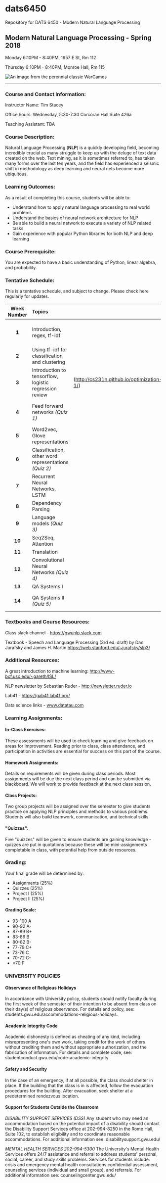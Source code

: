 # dats6450
Repository for DATS 6450 - Modern Natural Language Processing

    
##  Modern Natural Language Processing - Spring 2018
Monday 6:10PM - 8:40PM, 1957 E St, Rm 112

Thursday 6:10PM - 8:40PM, Monroe Hall, Rm 115


![An image from the perennial classic WarGames](https://i.imgur.com/gNya6RL.jpg)


----------

### Course and Contact Information:
Instructor Name: Tim Stacey

Office hours: Wednesday, 5:30-7:30 Corcoran Hall Suite 426a

Teaching Assistant: TBA

###  Course Description:
Natural Language Processing (**NLP**) is a quickly developing field, becoming incredibly crucial as many struggle to keep up with the deluge of text data created on the web. Text mining, as it is sometimes referred to, has taken many forms over the last ten years, and the field has experienced a seismic shift in methodology as deep learning and neural nets become more ubiquitous. 

### Learning Outcomes:
 As a result of completing this course, students will be able to:
 - Understand how to apply natural language processing to real world problems
 - Understand the basics of neural network architecture for NLP
 - Be able to build a neural network to execute a variety of NLP related tasks
 - Gain experience with popular Python libraries for both NLP and deep learning

### Course Prerequisite:
You are expected to have a basic understanding of Python, linear algebra, and probability.

### Tentative Schedule:
This is a tentative schedule, and subject to change. Please check here regularly for updates.

| Week Number      | Topics           | | Readings| Assignments
| :-------------: |:-------------| :-----|:----|:------|
| **1**| Introduction, regex, tf-idf | | SLP: Chapter 2, 15 | **Movie review classification (Due on Lecture 4)**|
| **2** | Using tf-idf for classification and clustering | | SLP: Chapter 15 | |
| **3** | Introduction to tensorflow, logistic regression review  |  (http://cs231n.github.io/optimization-1/)   | | |
| **4** | Feed forward networks *(Quiz 1)*|    | (http://cs231n.github.io/neural-networks-1/), (http://cs231n.github.io/linear-classify/) | |
| **5** | Word2vec, Glove representations |    | | |
| **6** | Classification, other word representations *(Quiz 2)* |   | | |
| **7** | Recurrent Neural Networks, LSTM |   | |*Project 1 assigned*|
| **8** | Dependency Parsing  |    | |  |
| **9** | Language models *(Quiz 3)* |    | | |
| **10** | Seq2Seq,  Attention |    | | |
| **11** | Translation |    | | *Project 1 due* |
| **12** | Convolutional Neural Networks  *(Quiz 4)* |    | |  *Project 2 assigned* |
| **13** | QA Systems I |    | | |
| **14** | QA Systems II  *(Quiz 5)*  |   | | *Project 2 due during finals week*|

### Textbooks and Course Resources:
Class slack channel - https://gwunlp.slack.com

Textbook - Speech and Language Processing (3rd ed. draft) by
Dan Jurafsky and James H. Martin https://web.stanford.edu/~jurafsky/slp3/

### Additional Resources:
A great introduction to machine learning: http://www-bcf.usc.edu/~gareth/ISL/

NLP newsletter by Sebastian Ruder - http://newsletter.ruder.io

Lab41 - https://gab41.lab41.org/

Data science links - www.datatau.com

### Learning Assignments:
#### In-Class Exercises:
 These assessments will be used to check learning and give feedback on areas for improvement. Reading prior to class, class attendance, and participation in activities are essential for success on this part of the course.
#### Homework Assignments:
 Details on requirements will be given during class periods. Most assignments will be due the next class period and can be submitted via blackboard. We will work to provide feedback at the next class session. 
#### Class Projects: 
Two group projects will be assigned over the semester to give students practice on applying NLP principles and methods to various problems. Students will also build teamwork, communication, and technical skills.
#### "Quizzes": 
Five "quizzes" will be given to ensure students are gaining knowledge - quizzes are put in quotations because these will be mini-assignments completable in class, with potential help from outside resources.

### Grading:
Your final grade will be determined by:
 - Assignments (25%) 
 - Quizzes (25%) 
 - Project I (25%) 
 - Project II (25%)

#### Grading Scale:

 - 93-100 A
 - 90-92 A- 
 - 87-89 B+
 - 83-86 B 
 - 80-82 B- 
 - 77-79 C+ 
 - 73-76 C 
 - 70-72 C- 
 - <70 F

###  UNIVERSITY POLICIES
#### Observance of Religious Holidays 
In accordance with University policy, students should notify faculty during the first week of the semester of their intention to be absent from class on their day(s) of religious observance. 
For details and policy, see: students.gwu.edu/accommodations-religious-holidays.

#### Academic Integrity Code
Academic dishonesty is defined as cheating of any kind, including misrepresenting one's own work, taking credit for the work of others without crediting them and without appropriate authorization, and the fabrication of information. 
For details and complete code, see: studentconduct.gwu.edu/code-academic-integrity

#### Safety and Security
In the case of an emergency, if at all possible, the class should shelter in place. If the building that the class is in is affected, follow the evacuation procedures for the building. After evacuation, seek shelter at a predetermined rendezvous location.

#### Support for Students Outside the Classroom
*DISABILITY SUPPORT SERVICES (DSS)*
Any student who may need an accommodation based on the potential impact of a disability should contact the Disability Support Services office at 202-994-8250 in the Rome Hall, Suite 102, to establish eligibility and to coordinate reasonable accommodations. 
For additional information see: disabilitysupport.gwu.edu/

*MENTAL HEALTH SERVICES  202-994-5300*
The University's Mental Health Services offers 24/7 assistance and referral to address students' personal, social, career, and study skills problems. Services for students include: crisis and emergency mental health consultations confidential assessment, counseling services (individual and small group), and referrals. 
For additional information see: counselingcenter.gwu.edu/ 
